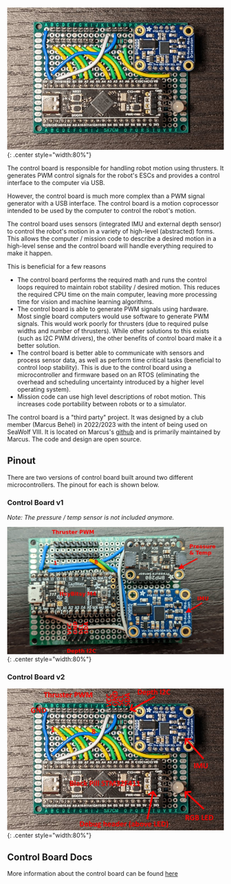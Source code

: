 
![](../img/controlboard.jpg){: .center style="width:80%"}

The control board is responsible for handling robot motion using thrusters. It generates PWM control signals for the robot's ESCs and provides a control interface to the computer via USB.

However, the control board is much more complex than a PWM signal generator with a USB interface. The control board is a motion coprocessor intended to be used by the computer to control the robot's motion.

The control board uses sensors (integrated IMU and external depth sensor) to control the robot's motion in a variety of high-level (abstracted) forms. This allows the computer / mission code to describe a desired motion in a high-level sense and the control board will handle everything required to make it happen.

This is beneficial for a few reasons

- The control board performs the required math and runs the control loops required to maintain robot stability / desired motion. This reduces the required CPU time on the main computer, leaving more processing time for vision and machine learning algorithms.
- The control board is able to generate PWM signals using hardware. Most single board computers would use software to generate PWM signals. This would work poorly for thrusters (due to required pulse widths and number of thrusters). While other solutions to this exists (such as I2C PWM drivers), the other benefits of control board make it a better solution.
- The control board is better able to communicate with sensors and process sensor data, as well as perform time critical tasks (beneficial to control loop stability). This is due to the control board using a microcontroller and firmware based on an RTOS (eliminating the overhead and scheduling uncertainty introduced by a higher level operating system).
- Mission code can use high level descriptions of robot motion. This increases code portability between robots or to a simulator.

The control board is a "third party" project. It was designed by a club member (Marcus Behel) in 2022/2023 with the intent of being used on SeaWolf VIII. It is located on Marcus's [github](https://github.com/MB3hel/AUVControlBoard) and is primarily maintained by Marcus. The code and design are open source.


## Pinout

There are two versions of control board built around two different microcontrollers. The pinout for each is shown below.

### Control Board v1

*Note: The pressure / temp sensor is not included anymore.*

![](../img/controlboard_v1_pinout.jpg){: .center style="width:80%"}

### Control Board v2

![](../img/controlboard_v2_pinout.jpg){: .center style="width:80%"}


## Control Board Docs

More information about the control board can be found [here](https://mb3hel.github.io/AUVControlBoard/)
